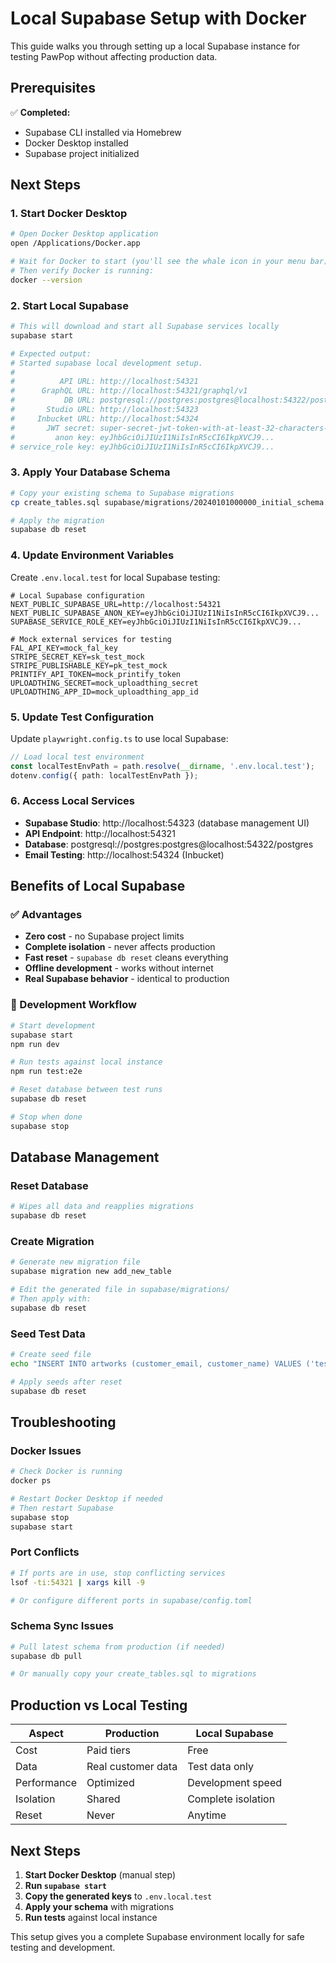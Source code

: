 # Local Supabase Setup with Docker

This guide walks you through setting up a local Supabase instance for testing PawPop without affecting production data.

## Prerequisites

✅ **Completed:**
- Supabase CLI installed via Homebrew
- Docker Desktop installed
- Supabase project initialized

## Next Steps

### 1. Start Docker Desktop
```bash
# Open Docker Desktop application
open /Applications/Docker.app

# Wait for Docker to start (you'll see the whale icon in your menu bar)
# Then verify Docker is running:
docker --version
```

### 2. Start Local Supabase
```bash
# This will download and start all Supabase services locally
supabase start

# Expected output:
# Started supabase local development setup.
# 
#          API URL: http://localhost:54321
#      GraphQL URL: http://localhost:54321/graphql/v1
#           DB URL: postgresql://postgres:postgres@localhost:54322/postgres
#       Studio URL: http://localhost:54323
#     Inbucket URL: http://localhost:54324
#       JWT secret: super-secret-jwt-token-with-at-least-32-characters-long
#         anon key: eyJhbGciOiJIUzI1NiIsInR5cCI6IkpXVCJ9...
# service_role key: eyJhbGciOiJIUzI1NiIsInR5cCI6IkpXVCJ9...
```

### 3. Apply Your Database Schema
```bash
# Copy your existing schema to Supabase migrations
cp create_tables.sql supabase/migrations/20240101000000_initial_schema.sql

# Apply the migration
supabase db reset
```

### 4. Update Environment Variables

Create `.env.local.test` for local Supabase testing:

```env
# Local Supabase configuration
NEXT_PUBLIC_SUPABASE_URL=http://localhost:54321
NEXT_PUBLIC_SUPABASE_ANON_KEY=eyJhbGciOiJIUzI1NiIsInR5cCI6IkpXVCJ9...
SUPABASE_SERVICE_ROLE_KEY=eyJhbGciOiJIUzI1NiIsInR5cCI6IkpXVCJ9...

# Mock external services for testing
FAL_API_KEY=mock_fal_key
STRIPE_SECRET_KEY=sk_test_mock
STRIPE_PUBLISHABLE_KEY=pk_test_mock
PRINTIFY_API_TOKEN=mock_printify_token
UPLOADTHING_SECRET=mock_uploadthing_secret
UPLOADTHING_APP_ID=mock_uploadthing_app_id
```

### 5. Update Test Configuration

Update `playwright.config.ts` to use local Supabase:

```typescript
// Load local test environment
const localTestEnvPath = path.resolve(__dirname, '.env.local.test');
dotenv.config({ path: localTestEnvPath });
```

### 6. Access Local Services

- **Supabase Studio**: http://localhost:54323 (database management UI)
- **API Endpoint**: http://localhost:54321
- **Database**: postgresql://postgres:postgres@localhost:54322/postgres
- **Email Testing**: http://localhost:54324 (Inbucket)

## Benefits of Local Supabase

### ✅ Advantages
- **Zero cost** - no Supabase project limits
- **Complete isolation** - never affects production
- **Fast reset** - `supabase db reset` cleans everything
- **Offline development** - works without internet
- **Real Supabase behavior** - identical to production

### 🔧 Development Workflow
```bash
# Start development
supabase start
npm run dev

# Run tests against local instance
npm run test:e2e

# Reset database between test runs
supabase db reset

# Stop when done
supabase stop
```

## Database Management

### Reset Database
```bash
# Wipes all data and reapplies migrations
supabase db reset
```

### Create Migration
```bash
# Generate new migration file
supabase migration new add_new_table

# Edit the generated file in supabase/migrations/
# Then apply with:
supabase db reset
```

### Seed Test Data
```bash
# Create seed file
echo "INSERT INTO artworks (customer_email, customer_name) VALUES ('test@example.com', 'Test User');" > supabase/seed.sql

# Apply seeds after reset
supabase db reset
```

## Troubleshooting

### Docker Issues
```bash
# Check Docker is running
docker ps

# Restart Docker Desktop if needed
# Then restart Supabase
supabase stop
supabase start
```

### Port Conflicts
```bash
# If ports are in use, stop conflicting services
lsof -ti:54321 | xargs kill -9

# Or configure different ports in supabase/config.toml
```

### Schema Sync Issues
```bash
# Pull latest schema from production (if needed)
supabase db pull

# Or manually copy your create_tables.sql to migrations
```

## Production vs Local Testing

| Aspect | Production | Local Supabase |
|--------|------------|----------------|
| Cost | Paid tiers | Free |
| Data | Real customer data | Test data only |
| Performance | Optimized | Development speed |
| Isolation | Shared | Complete isolation |
| Reset | Never | Anytime |

## Next Steps

1. **Start Docker Desktop** (manual step)
2. **Run `supabase start`** 
3. **Copy the generated keys** to `.env.local.test`
4. **Apply your schema** with migrations
5. **Run tests** against local instance

This setup gives you a complete Supabase environment locally for safe testing and development.
